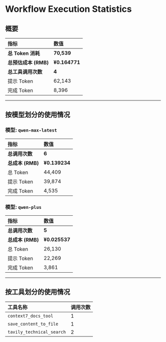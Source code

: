 # Workflow Execution Statistics

## 概要

| 指标 | 数值 |
| :--- | :--- |
| **总 Token 消耗** | **70,539** |
| **总预估成本 (RMB)** | **¥0.164771** |
| **总工具调用次数** | **4** |
| 提示 Token | 62,143 |
| 完成 Token | 8,396 |

---

## 按模型划分的使用情况


### 模型: `qwen-max-latest`

| 指标 | 数值 |
| :--- | :--- |
| **总调用次数** | **6** |
| **总成本 (RMB)** | **¥0.139234** |
| 总 Token | 44,409 |
| 提示 Token | 39,874 |
| 完成 Token | 4,535 |

### 模型: `qwen-plus`

| 指标 | 数值 |
| :--- | :--- |
| **总调用次数** | **5** |
| **总成本 (RMB)** | **¥0.025537** |
| 总 Token | 26,130 |
| 提示 Token | 22,269 |
| 完成 Token | 3,861 |

---

## 按工具划分的使用情况

| 工具名称 | 调用次数 |
| :--- | :--- |
| `context7_docs_tool` | 1 |
| `save_content_to_file` | 1 |
| `tavily_technical_search` | 2 |
